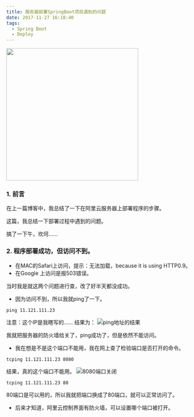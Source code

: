 ```yaml
---
title: 服务器部署SpringBoot项目遇到的问题
date: 2017-11-27 16:18:40
tags:
  - Spring Boot
  - Deploy
---
```


<img src="/assets/postLog/serverDeployError.jpeg" width="350px" height="350px">

### 1. 前言

在上一篇博客中，我总结了一下在阿里云服务器上部署程序的步骤。

这篇，我总结一下部署过程中遇到的问题。

搞了一下午，坎坷......

<!-- more -->

### 2. 程序部署成功，但访问不到。

* 在MAC的Safari上访问，提示：无法加载，because it is using HTTP0.9。
* 在Google 上访问是报503错误。

当时我是就这两个问题进行查，改了好半天都没成功。
* 因为访问不到，所以我就ping了一下。
```
ping 11.121.111.23
```
注意：这个IP是我瞎写的......
结果为：
![ping地址的结果](/assets/postImg/pingIP.jpg)

我就把服务器的防火墙给关了，ping成功了，但是依然不能访问。

* 我在想是不是这个端口不能用，我在网上查了检验端口是否打开的命令。
```
tcping 11.121.111.23 8080
```
结果，真的这个端口不能用。
![8080端口关闭](/assets/postImg/8080Closed.jpg)
```
tcping 11.121.111.23 80
```
80端口是可以用的，所以我就把端口换成了80端口，就可以正常访问了。

* 后来才知道，阿里云控制界面有防火墙，可以设置哪个端口被打开。
